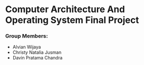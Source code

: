 # Computer Architecture And Operating System Final Project

### Group Members:
- Alvian Wijaya
- Christy Natalia Jusman
- Davin Pratama Chandra
